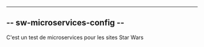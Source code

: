 --------------------------------------------------------------------
--                     sw-microservices-config                    --
--------------------------------------------------------------------

C'est un test de microservices pour les sites Star Wars
